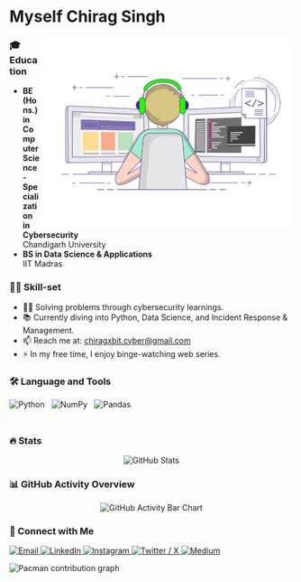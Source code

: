 <h1>Myself Chirag Singh</h1>

<img
  align="right"
  alt="GIF"
  src="https://raw.githubusercontent.com/devSouvik/devSouvik/master/gif3.gif"
  width="450"
/>

<h3>🎓 Education</h3>
<ul>
  <li>
    <strong>BE (Hons.) in Computer Science - Specialization in Cybersecurity</strong><br />
    Chandigarh University
  </li>
  <li>
    <strong>BS in Data Science & Applications</strong><br />
    IIT Madras
  </li>
</ul>

<h3>👨‍💻 Skill-set</h3>
<ul>
  <li>🧑‍💻 Solving problems through cybersecurity learnings.</li>
  <li>📚 Currently diving into Python, Data Science, and Incident Response & Management.</li>
  <li>📫 Reach me at: <a href="mailto:chiragxbit.cyber@gmail.com">chiragxbit.cyber@gmail.com</a></li>
  <li>⚡ In my free time, I enjoy binge-watching web series.</li>
</ul>

<h3>🛠 Language and Tools</h3>
<div align="left" style="display: flex; gap: 12px; align-items: center;">
  <img
    src="https://cdn.jsdelivr.net/gh/devicons/devicon/icons/python/python-original.svg"
    height="40"
    alt="Python"
  />
  <img
    src="https://cdn.jsdelivr.net/gh/devicons/devicon/icons/numpy/numpy-original.svg"
    height="40"
    alt="NumPy"
  />
  <img
    src="https://cdn.jsdelivr.net/gh/devicons/devicon/icons/pandas/pandas-original.svg"
    height="40"
    alt="Pandas"
  />
</div>

<h3>🔥 Stats</h3>
<div align="center">
  <img
    src="https://github-readme-stats.vercel.app/api?username=geekx-chirag&show_icons=true&theme=dark"
    alt="GitHub Stats"
  />
</div>

<h3>📊 GitHub Activity Overview</h3>
<div align="center">
  <img
    src="https://quickchart.io/chart?c=%7B%22type%22%3A%22bar%22%2C%22data%22%3A%7B%22labels%22%3A%5B%22Commits%22%2C%22Pull%20Requests%22%2C%22Issues%20Opened%22%2C%22Repos%20Contributed%22%5D%2C%22datasets%22%3A%5B%7B%22label%22%3A%22GitHub%20Activity%22%2C%22data%22%3A%5B120%2C30%2C18%2C10%5D%2C%22backgroundColor%22%3A%5B%22%2334a0a4%22%2C%22%2396d38c%22%2C%22%23f4a261%22%2C%22%2362645e%22%5D%7D%5D%7D%2C%22options%22%3A%7B%22plugins%22%3A%7B%22legend%22%3A%7B%22display%22%3Afalse%7D%2C%22title%22%3A%7B%22display%22%3Atrue%2C%22text%22%3A%22GitHub%20Activity%20Overview%22%2C%22font%22%3A%7B%22size%22%3A20%7D%7D%7D%2C%22scales%22%3A%7B%22y%22%3A%7B%22beginAtZero%22%3Atrue%2C%22ticks%22%3A%7B%22color%22%3A%22white%22%7D%7D%2C%22x%22%3A%7B%22ticks%22%3A%7B%22color%22%3A%22white%22%7D%7D%7D%2C%22layout%22%3A%7B%22padding%22%3A10%7D%7D%7D"
    alt="GitHub Activity Bar Chart"
    width="500"
/>
</div>

<h3>🔗 Connect with Me</h3>
<p align="left">
  <a href="mailto:chiragxbit.cyber@gmail.com" target="_blank" rel="noopener noreferrer">
    <img src="https://img.icons8.com/?size=100&id=P7UIlhbpWzZm&format=png&color=000000" width="50" alt="Email"/>
  </a>
  <a href="https://www.linkedin.com/in/chirag-xbit" target="_blank" rel="noopener noreferrer">
    <img src="https://img.icons8.com/?size=100&id=xuvGCOXi8Wyg&format=png&color=000000" width="50" alt="LinkedIn"/>
  </a>
  <a href="https://www.instagram.com/_chiragyrr" target="_blank" rel="noopener noreferrer">
    <img src="https://img.icons8.com/?size=100&id=Xy10Jcu1L2Su&format=png&color=000000" width="50" alt="Instagram"/>
  </a>
  <a href="https://x.com/chiragxbit" target="_blank" rel="noopener noreferrer">
    <img src="https://img.icons8.com/?size=100&id=13963&format=png&color=000000" width="50" alt="Twitter / X"/>
  </a>
  <a href="https://medium.com/@chiragxbit.cyber" target="_blank" rel="noopener noreferrer">
    <img src="https://img.icons8.com/?size=100&id=sqYv6jHqkMo4&format=png&color=000000" width="50" alt="Medium"/>
  </a>
</p>

<picture>
  <source
    media="(prefers-color-scheme: dark)"
    srcset="https://raw.githubusercontent.com/geekx-chirag/geekx-chirag/output/pacman-contribution-graph-dark.svg"
  />
  <source
    media="(prefers-color-scheme: light)"
    srcset="https://raw.githubusercontent.com/geekx-chirag/geekx-chirag/output/pacman-contribution-graph.svg"
  />
  <img
    alt="Pacman contribution graph"
    src="https://raw.githubusercontent.com/geekx-chirag/geekx-chirag/output/pacman-contribution-graph.svg"
  />
</picture>



